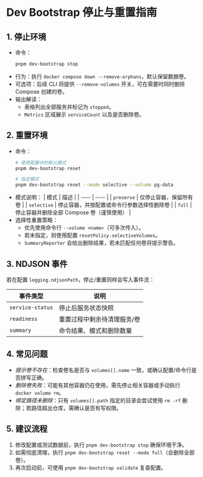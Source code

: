 # Dev Bootstrap 停止与重置指南

## 1. 停止环境

- 命令：
  ```bash
  pnpm dev-bootstrap stop
  ```
- 行为：执行 `docker compose down --remove-orphans`，默认保留数据卷。
- 可选项：后续 CLI 将提供 `--remove-volumes` 开关，可在需要时同时删除 Compose 创建的卷。
- 输出解读：
  - 表格列出全部服务并标记为 `stopped`。
  - `Metrics` 区域展示 `serviceCount` 以及是否删除卷。

## 2. 重置环境

- 命令：
  ```bash
  # 使用配置中的默认模式
  pnpm dev-bootstrap reset

  # 指定模式
  pnpm dev-bootstrap reset --mode selective --volume pg-data
  ```
- 模式说明：
  | 模式 | 描述 |
  | ---- | ---- |
  | `preserve` | 仅停止容器，保留所有卷 |
  | `selective` | 停止容器，并按配置或命令行参数选择性删除卷 |
  | `full` | 停止容器并删除全部 Compose 卷（谨慎使用） |
- 选择性重置策略：
  - 优先使用命令行 `--volume <name>`（可多次传入）。
  - 若未指定，则使用配置 `resetPolicy.selectiveVolumes`。
  - `SummaryReporter` 会给出删除结果，若未匹配任何卷将提示警告。

## 3. NDJSON 事件

若在配置 `logging.ndjsonPath`，停止/重置同样会写入事件流：

| 事件类型 | 说明 |
| -------- | ---- |
| `service-status` | 停止后服务状态快照 |
| `readiness` | 重置过程中剩余待清理服务/卷 |
| `summary` | 命令结果、模式和删除数量 |

## 4. 常见问题

- *提示卷不存在*：检查卷名是否与 `volumes[].name` 一致，或确认配置/命令行是否拼写正确。
- *删除卷失败*：可能有其他容器仍在使用，需先停止相关容器或手动执行 `docker volume rm`。
- *绑定路径未删除*：只有 `volumes[].path` 指定的目录会尝试使用 `rm -rf` 删除；若路径超出仓库，需确认是否有写权限。

## 5. 建议流程

1. 修改配置或测试数据前，执行 `pnpm dev-bootstrap stop` 确保环境干净。
2. 如需彻底清理，执行 `pnpm dev-bootstrap reset --mode full`（会删除全部卷）。
3. 再次启动前，可使用 `pnpm dev-bootstrap validate` 复查配置。
